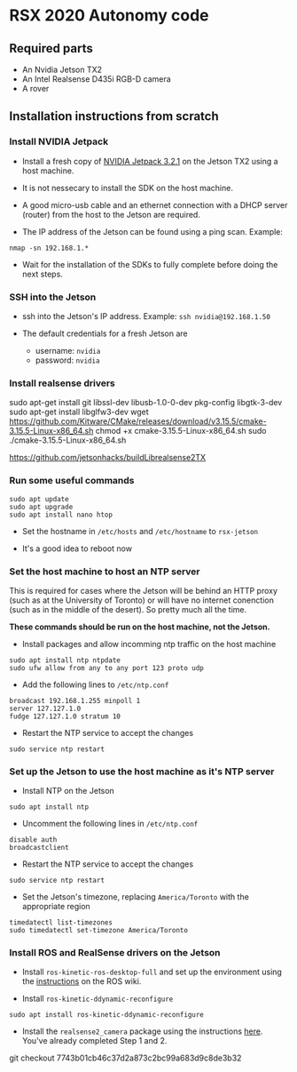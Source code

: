 # RSX 2020 Autonomy code
## Required parts
 - An Nvidia Jetson TX2
 - An Intel Realsense D435i RGB-D camera
 - A rover

## Installation instructions from scratch

### Install NVIDIA Jetpack
- Install a fresh copy of [NVIDIA Jetpack 3.2.1](https://developer.nvidia.com/embedded/jetpack-archive) on the Jetson TX2 using a host machine.

- It is not nessecary to install the SDK on the host machine.

- A good micro-usb cable and an ethernet connection with a DHCP server (router) from the host to the Jetson are required.

- The IP address of the Jetson can be found using a ping scan. Example: 
```
nmap -sn 192.168.1.*
```

- Wait for the installation of the SDKs to fully complete before doing the next steps.

### SSH into the Jetson

- ssh into the Jetson's IP address. Example: `ssh nvidia@192.168.1.50`

- The default credentials for a fresh Jetson are 
   - username: `nvidia`
   - password: `nvidia`

### Install realsense drivers

sudo apt-get install git libssl-dev libusb-1.0-0-dev pkg-config libgtk-3-dev
sudo apt-get install libglfw3-dev
wget https://github.com/Kitware/CMake/releases/download/v3.15.5/cmake-3.15.5-Linux-x86_64.sh
chmod +x cmake-3.15.5-Linux-x86_64.sh
sudo ./cmake-3.15.5-Linux-x86_64.sh


https://github.com/jetsonhacks/buildLibrealsense2TX

### Run some useful commands
```
sudo apt update
sudo apt upgrade
sudo apt install nano htop
```

- Set the hostname in `/etc/hosts` and `/etc/hostname` to `rsx-jetson`

- It's a good idea to reboot now

### Set the host machine to host an NTP server

This is required for cases where the Jetson will be behind an HTTP proxy (such as at the University of Toronto) or will have no internet conenction (such as in the middle of the desert). So pretty much all the time.

**These commands should be run on the host machine, not the Jetson.**

- Install packages and allow incomming ntp traffic on the host machine
```
sudo apt install ntp ntpdate
sudo ufw allow from any to any port 123 proto udp
```

- Add the following lines to `/etc/ntp.conf`
```
broadcast 192.168.1.255 minpoll 1
server 127.127.1.0
fudge 127.127.1.0 stratum 10
```

- Restart the NTP service to accept the changes
```
sudo service ntp restart
```

### Set up the Jetson to use the host machine as it's NTP server

- Install NTP on the Jetson
```
sudo apt install ntp
```

- Uncomment the following lines in `/etc/ntp.conf`
```
disable auth
broadcastclient
```

- Restart the NTP service to accept the changes
```
sudo service ntp restart
```

- Set the Jetson's timezone, replacing `America/Toronto` with the appropriate region

```
timedatectl list-timezones
sudo timedatectl set-timezone America/Toronto
```

### Install ROS and RealSense drivers on the Jetson

- Install `ros-kinetic-ros-desktop-full`  and set up the environment using the [instructions](http://wiki.ros.org/kinetic/Installation/Ubuntu) on the ROS wiki.

- Install `ros-kinetic-ddynamic-reconfigure`
```
sudo apt install ros-kinetic-ddynamic-reconfigure
```

- Install the `realsense2_camera` package using the instructions [here](https://github.com/IntelRealSense/realsense-ros#installation-instructions). You've already completed Step 1 and 2.

git checkout 7743b01cb46c37d2a873c2bc99a683d9c8de3b32
